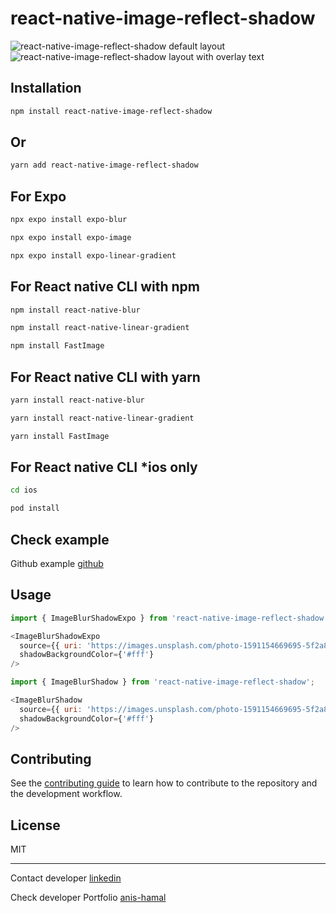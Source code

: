 # react-native-image-reflect-shadow

![react-native-image-reflect-shadow default layout](https://i.ibb.co/F3gc2x4/Screenshot-2024-09-15-at-11-21-07-PM-removebg-preview.png)
![react-native-image-reflect-shadow layout with overlay text](https://i.ibb.co/3sr0n50/Screenshot-2024-09-15-at-11-33-31-PM-removebg-preview.png)

## Installation

```bash
npm install react-native-image-reflect-shadow
```

## Or

```bash
yarn add react-native-image-reflect-shadow
```

## For Expo
```bash
npx expo install expo-blur
```
```bash
npx expo install expo-image
```
```bash
npx expo install expo-linear-gradient
```

## For React native CLI with npm
```bash
npm install react-native-blur
```
```bash
npm install react-native-linear-gradient
```
```bash
npm install FastImage
```

## For React native CLI with yarn
```bash
yarn install react-native-blur
```
```bash
yarn install react-native-linear-gradient
```
```bash
yarn install FastImage
```

## For React native CLI *ios only

```bash
cd ios
```

```bash
pod install
```

## Check example
Github example [github](https://github.com/AndrewHamal/react-native-image-reflect-shadow/tree/main/example)

## Usage

```js for Expo
import { ImageBlurShadowExpo } from 'react-native-image-reflect-shadow';

<ImageBlurShadowExpo
  source={{ uri: 'https://images.unsplash.com/photo-1591154669695-5f2a8d20c089?q=80&w=3087&auto=format&fit=crop&ixlib=rb-4.0.3&ixid=M3wxMjA3fDB8MHxwaG90by1wYWdlfHx8fGVufDB8fHx8fA%3D%3D' }}
  shadowBackgroundColor={'#fff'}
/>
```

```js for CLI
import { ImageBlurShadow } from 'react-native-image-reflect-shadow';

<ImageBlurShadow
  source={{ uri: 'https://images.unsplash.com/photo-1591154669695-5f2a8d20c089?q=80&w=3087&auto=format&fit=crop&ixlib=rb-4.0.3&ixid=M3wxMjA3fDB8MHxwaG90by1wYWdlfHx8fGVufDB8fHx8fA%3D%3D' }}
  shadowBackgroundColor={'#fff'}
/>

```

## Contributing

See the [contributing guide](CONTRIBUTING.md) to learn how to contribute to the repository and the development workflow.

## License

MIT

---

Contact developer [linkedin](www.linkedin.com/in/anis-hamal-72ba8527a)

Check developer Portfolio [anis-hamal](https://anis-hamal.netlify.app/)
